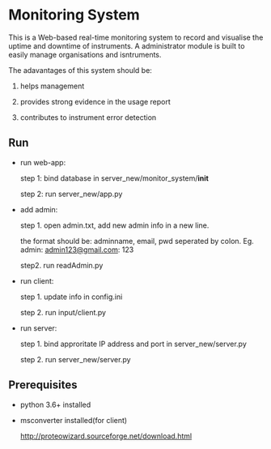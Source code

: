 
# Monitoring System
This is a  Web-based real-time monitoring system to record and visualise the uptime and downtime of instruments.
A administrator module is built to easily manage organisations and isntruments.

The adavantages of this system should be:

1. helps management

2. provides strong evidence in the usage report

3. contributes to instrument error detection

## Run

* run web-app:

	step 1: bind database in server_new/monitor_system/__init__

	step 2: run server_new/app.py

* add admin:

	step 1. open admin.txt, add new admin info in a new line. 
	
	the format should be: adminname, email, pwd seperated by colon. Eg. admin: admin123@gmail.com: 123
		
	step2. run readAdmin.py

* run client:

	step 1. update info in config.ini 
	
	step 2. run input/client.py

* run server:

	step 1. bind approritate IP address and port in server_new/server.py
	
	step 2. run server_new/server.py


	
## Prerequisites

* python 3.6+ installed

* msconverter installed(for client)

	http://proteowizard.sourceforge.net/download.html
